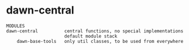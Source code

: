 # dawn-central
    
    MODULES
    dawn-central          central functions, no special implementations
                          default module stack
        dawn-base-tools   only util classes, to be used from everywhere
